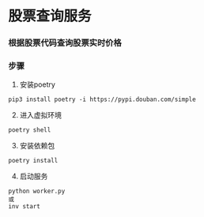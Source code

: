 # 股票查询服务

### 根据股票代码查询股票实时价格

### 步骤

1. 安装poetry
```
pip3 install poetry -i https://pypi.douban.com/simple
```

2. 进入虚拟环境
```
poetry shell
```

3. 安装依赖包
```
poetry install
```

4. 启动服务
```
python worker.py
或
inv start
```
